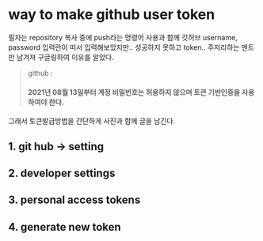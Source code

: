 # way to make github user token  

필자는 repository 복사 중에 push라는 명령어 사용과 함께 깃허브 username, password 입력란이 떠서 입력해보았지만.. 성공하지 못하고 token.. 주저리하는 멘트만 남겨져 구글링하여 이유를 알았다.  

> github :  
> #### 2021년 08월 13일부터 계정 비밀번호는 허용하지 않으며 토큰 기반인증을 사용하여야 한다.  

그래서 토큰발급방법을 간단하게 사진과 함께 글을 남긴다.  

## 1. git hub -> setting  

## 2. developer settings  

## 3. personal access tokens  

## 4. generate new token  


